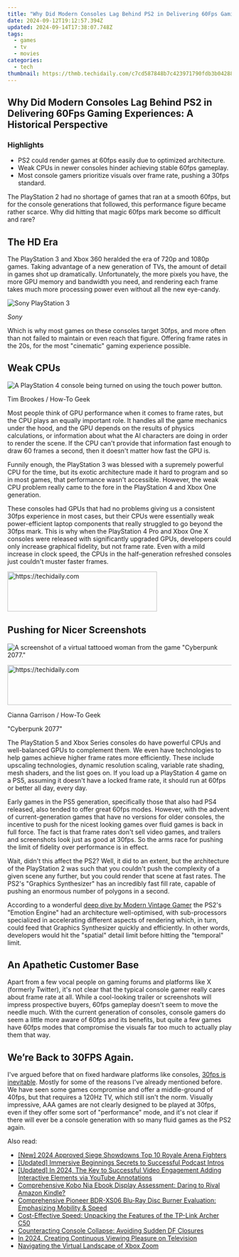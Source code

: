 ```yaml
---
title: "Why Did Modern Consoles Lag Behind PS2 in Delivering 60Fps Gaming Experiences: A Historical Perspective"
date: 2024-09-12T19:12:57.394Z
updated: 2024-09-14T17:38:07.748Z
tags:
  - games
  - tv
  - movies
categories:
  - tech
thumbnail: https://thmb.techidaily.com/c7cd587848b7c423971790fdb3b04288b53670a44c37276f13cc96d749320e4c.jpg
---
```


## Why Did Modern Consoles Lag Behind PS2 in Delivering 60Fps Gaming Experiences: A Historical Perspective

### Highlights

* PS2 could render games at 60fps easily due to optimized architecture.
* Weak CPUs in newer consoles hinder achieving stable 60fps gameplay.
* Most console gamers prioritize visuals over frame rate, pushing a 30fps standard.

 The PlayStation 2 had no shortage of games that ran at a smooth 60fps, but for the console generations that followed, this performance figure became rather scarce. Why did hitting that magic 60fps mark become so difficult and rare?

##  The HD Era

 The PlayStation 3 and Xbox 360 heralded the era of 720p and 1080p games. Taking advantage of a new generation of TVs, the amount of detail in games shot up dramatically. Unfortunately, the more pixels you have, the more GPU memory and bandwidth you need, and rendering each frame takes much more processing power even without all the new eye-candy.

![Sony PlayStation 3](https://static1.howtogeekimages.com/wordpress/wp-content/uploads/2023/03/Sony-PlayStation-3-large.jpg) 

_Sony_

 Which is why most games on these consoles target 30fps, and more often than not failed to maintain or even reach that figure. Offering frame rates in the 20s, for the most "cinematic" gaming experience possible.

##  Weak CPUs

![A PlayStation 4 console being turned on using the touch power button.](https://static1.howtogeekimages.com/wordpress/wp-content/uploads/2024/03/ps4_touch.jpg) 

Tim Brookes / How-To Geek

 Most people think of GPU performance when it comes to frame rates, but the CPU plays an equally important role. It handles all the game mechanics under the hood, and the GPU depends on the results of physics calculations, or information about what the AI characters are doing in order to render the scene. If the CPU can't provide that information fast enough to draw 60 frames a second, then it doesn't matter how fast the GPU is.

 Funnily enough, the PlayStation 3 was blessed with a supremely powerful CPU for the time, but its exotic architecture made it hard to program and so in most games, that performance wasn't accessible. However, the weak CPU problem really came to the fore in the PlayStation 4 and Xbox One generation.

 These consoles had GPUs that had no problems giving us a consistent 30fps experience in most cases, but their CPUs were essentially weak power-efficient laptop components that really struggled to go beyond the 30fps mark. This is why when the PlayStation 4 Pro and Xbox One X consoles were released with significantly upgraded GPUs, developers could only increase graphical fidelity, but not frame rate. Even with a mild increase in clock speed, the CPUs in the half-generation refreshed consoles just couldn't muster faster frames.

<!-- affiliate ads begin -->
<a href="https://aligracehair.sjv.io/c/5597632/2115918/19272" target="_top" id="2115918">
  <img src="//a.impactradius-go.com/display-ad/19272-2115918" border="0" alt="https://techidaily.com" width="336" height="90"/>
</a>
<img height="0" width="0" src="https://aligracehair.sjv.io/i/5597632/2115918/19272" style="position:absolute;visibility:hidden;" border="0" />
<!-- affiliate ads end -->

##  Pushing for Nicer Screenshots

![A screenshot of a virtual tattooed woman from the game "Cyberpunk 2077."](https://static1.howtogeekimages.com/wordpress/wp-content/uploads/2023/11/screenshot-2023-11-06-201542.png) 

<!-- affiliate ads begin -->
<a href="https://appsumo.8odi.net/c/5597632/2118306/7443" target="_top" id="2118306">
  <img src="//a.impactradius-go.com/display-ad/7443-2118306" border="0" alt="https://techidaily.com" width="728" height="90"/>
</a>
<img height="0" width="0" src="https://appsumo.8odi.net/i/5597632/2118306/7443" style="position:absolute;visibility:hidden;" border="0" />
<!-- affiliate ads end -->

Cianna Garrison / How-To Geek

"Cyberpunk 2077"

 The PlayStation 5 and Xbox Series consoles do have powerful CPUs and well-balanced GPUs to complement them. We even have technologies to help games achieve higher frame rates more efficiently. These include upscaling technologies, dynamic resolution scaling, variable rate shading, mesh shaders, and the list goes on. If you load up a PlayStation 4 game on a PS5, assuming it doesn't have a locked frame rate, it should run at 60fps or better all day, every day.

 Early games in the PS5 generation, specifically those that also had PS4 released, also tended to offer great 60fps modes. However, with the advent of current-generation games that have no versions for older consoles, the incentive to push for the nicest looking games over fluid games is back in full force. The fact is that frame rates don't sell video games, and trailers and screenshots look just as good at 30fps. So the arms race for pushing the limit of fidelity over performance is in effect.

 Wait, didn't this affect the PS2? Well, it did to an extent, but the architecture of the PlayStation 2 was such that you couldn't push the complexity of a given scene any further, but you could render that scene at fast rates. The PS2's "Graphics Synthesizer" has an incredibly fast fill rate, capable of pushing an enormous number of polygons in a second. 

 According to a wonderful [deep dive by Modern Vintage Gamer](https://www.youtube.com/watch?v=%5FPiiXM51oBo) the PS2's "Emotion Engine" had an architecture well-optimised, with sub-processors specialized in accelerating different aspects of rendering which, in turn, could feed that Graphics Synthesizer quickly and efficiently. In other words, developers would hit the "spatial" detail limit before hitting the "temporal" limit. 

##  An Apathetic Customer Base

 Apart from a few vocal people on gaming forums and platforms like X (formerly Twitter), it's not clear that the typical console gamer really cares about frame rate at all. While a cool-looking trailer or screenshots will impress prospective buyers, 60fps gameplay doesn't seem to move the needle much. With the current generation of consoles, console gamers do seem a little more aware of 60fps and its benefits, but quite a few games have 60fps modes that compromise the visuals far too much to actually play them that way.

##  We’re Back to 30FPS Again.

 I've argued before that on fixed hardware platforms like consoles, [30fps is inevitable](https://android-unlock.techidaily.com/in-2024-unlock-samsung-galaxy-a14-4g-phone-password-without-factory-reset-full-guide-here-by-drfone-android/). Mostly for some of the reasons I've already mentioned before. We have seen some games compromise and offer a middle-ground of 40fps, but that requires a 120Hz TV, which still isn't the norm. Visually impressive, AAA games are not clearly designed to be played at 30fps, even if they offer some sort of "performance" mode, and it's not clear if there will ever be a console generation with so many fluid games as the PS2 again.

<ins class="adsbygoogle"
     style="display:block"
     data-ad-format="autorelaxed"
     data-ad-client="ca-pub-7571918770474297"
     data-ad-slot="1223367746"></ins>

<ins class="adsbygoogle"
     style="display:block"
     data-ad-client="ca-pub-7571918770474297"
     data-ad-slot="8358498916"
     data-ad-format="auto"
     data-full-width-responsive="true"></ins>

<span class="atpl-alsoreadstyle">Also read:</span>
<div><ul>
<li><a href="https://visual-screen-recording.techidaily.com/new-2024-approved-siege-showdowns-top-10-royale-arena-fighters/"><u>[New] 2024 Approved Siege Showdowns Top 10 Royale Arena Fighters</u></a></li>
<li><a href="https://some-knowledge.techidaily.com/updated-immersive-beginnings-secrets-to-successful-podcast-intros/"><u>[Updated] Immersive Beginnings Secrets to Successful Podcast Intros</u></a></li>
<li><a href="https://youtube-zero.techidaily.com/ed-in-2024-the-key-to-successful-video-engagement-adding-interactive-elements-via-youtube-annotations/"><u>[Updated] In 2024, The Key to Successful Video Engagement Adding Interactive Elements via YouTube Annotations</u></a></li>
<li><a href="https://buynow-help.techidaily.com/comprehensive-kobo-nia-ebook-display-assessment-daring-to-rival-amazon-kindle/"><u>Comprehensive Kobo Nia Ebook Display Assessment: Daring to Rival Amazon Kindle?</u></a></li>
<li><a href="https://buynow-help.techidaily.com/comprehensive-pioneer-bdr-xs06-blu-ray-disc-burner-evaluation-emphasizing-mobility-and-speed/"><u>Comprehensive Pioneer BDR-XS06 Blu-Ray Disc Burner Evaluation: Emphasizing Mobility & Speed</u></a></li>
<li><a href="https://buynow-help.techidaily.com/cost-effective-speed-unpacking-the-features-of-the-tp-link-archer-c50/"><u>Cost-Effective Speed: Unpacking the Features of the TP-Link Archer C50</u></a></li>
<li><a href="https://win11.techidaily.com/counteracting-console-collapse-avoiding-sudden-df-closures/"><u>Counteracting Console Collapse: Avoiding Sudden DF Closures</u></a></li>
<li><a href="https://youtube-clips.techidaily.com/in-2024-creating-continuous-viewing-pleasure-on-television/"><u>In 2024, Creating Continuous Viewing Pleasure on Television</u></a></li>
<li><a href="https://extra-hints.techidaily.com/navigating-the-virtual-landscape-of-xbox-zoom/"><u>Navigating the Virtual Landscape of Xbox Zoom</u></a></li>
</ul></div>

